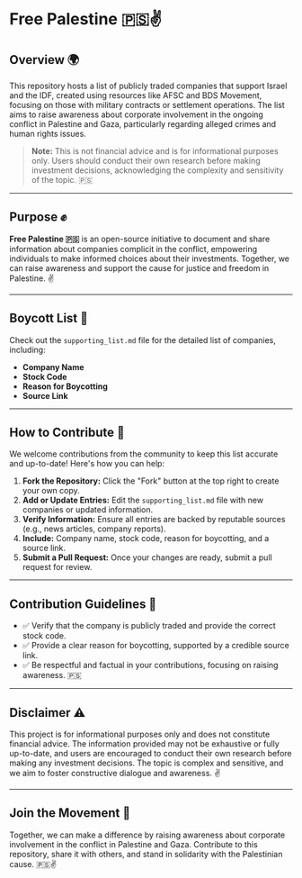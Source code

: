 # Free Palestine 🇵🇸✌️

## Overview 🌍

This repository hosts a list of publicly traded companies that support Israel and the IDF, created using resources like AFSC and BDS Movement, focusing on those with military contracts or settlement operations. The list aims to raise awareness about corporate involvement in the ongoing conflict in Palestine and Gaza, particularly regarding alleged crimes and human rights issues.

> **Note:** This is not financial advice and is for informational purposes only. Users should conduct their own research before making investment decisions, acknowledging the complexity and sensitivity of the topic. 🇵🇸

---

## Purpose ✊

**Free Palestine 🇵🇸** is an open-source initiative to document and share information about companies complicit in the conflict, empowering individuals to make informed choices about their investments. Together, we can raise awareness and support the cause for justice and freedom in Palestine. ✌️

---

## Boycott List 📜

Check out the `supporting_list.md` file for the detailed list of companies, including:

- **Company Name**
- **Stock Code**
- **Reason for Boycotting**
- **Source Link**

---

## How to Contribute 🤝

We welcome contributions from the community to keep this list accurate and up-to-date! Here's how you can help:

1. **Fork the Repository:** Click the "Fork" button at the top right to create your own copy.
2. **Add or Update Entries:** Edit the `supporting_list.md` file with new companies or updated information.
3. **Verify Information:** Ensure all entries are backed by reputable sources (e.g., news articles, company reports).
4. **Include:** Company name, stock code, reason for boycotting, and a source link.
5. **Submit a Pull Request:** Once your changes are ready, submit a pull request for review.

---

## Contribution Guidelines 📝

- ✅ Verify that the company is publicly traded and provide the correct stock code.
- ✅ Provide a clear reason for boycotting, supported by a credible source link.
- ✅ Be respectful and factual in your contributions, focusing on raising awareness. 🇵🇸

---

## Disclaimer ⚠️

This project is for informational purposes only and does not constitute financial advice. The information provided may not be exhaustive or fully up-to-date, and users are encouraged to conduct their own research before making any investment decisions. The topic is complex and sensitive, and we aim to foster constructive dialogue and awareness. ✌️

---

## Join the Movement 🌟

Together, we can make a difference by raising awareness about corporate involvement in the conflict in Palestine and Gaza. Contribute to this repository, share it with others, and stand in solidarity with the Palestinian cause. 🇵🇸✌️

